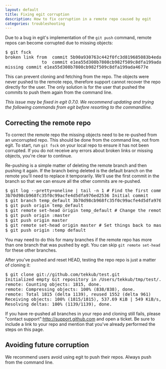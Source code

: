 ```yaml
---
layout: default
title: Fixing egit corruption
description: How to fix corruption in a remote repo caused by egit
categories: troubleshooting
---
```


Due to a bug in egit's implementation of the `git push` command, remote repos can become corrupted due to missing objects:

<pre class="terminal">$ git fsck
broken link from  commit 5b90a930763c442f0fc3d819685083b4eda69f8e
              to  commit e1ea55d308b7808cb982f509c8dfa199ada4677e
missing commit e1ea55d308b7808cb982f509c8dfa199ada4677e</pre>

This can prevent cloning and fetching from the repo.  The objects were never pushed to the remote repo, therefore support cannot recover the repo directly for the user.  The only solution is for the user that pushed the commits to push them again from the command line.

_This issue may be fixed in egit 0.7.0.  We recommend updating and trying the following commands from egit before resorting to the commandline._

Correcting the remote repo
--------------------------

To correct the remote repo the missing objects need to be re-pushed from an uncorrupted repo.  This should be done from the command line, not from egit.  To start, run `git fsck` on your local repo to ensure it has not been corrupted.  If you do not receive any errors about broken links or missing objects, you're clear to continue.

Re-pushing is a simple matter of deleting the remote branch and then pushing it again.  If the branch being deleted is the default branch on the remote you'll need to replace it temporarily.  We'll use the first commit in the branch so that we can ensure all the other commits are re-pushed.

<pre class="terminal">$ git log --pretty=oneline | tail -n 1 <span class="comment"># Find the first commit</span>
3b70d98cb968fc35f0c99acfe4d5dfa976ed2536 Initial commit
$ git branch temp_default 3b70d98cb968fc35f0c99acfe4d5dfa976ed2536
$ git push origin temp_default
$ git remote set-head origin temp_default <span class="comment"># Change the remote default branch</span>
$ git push origin :master
$ git push origin master
$ git remote set-head origin master <span class="comment"># Set things back to master</span>
$ git push origin :temp_default</pre>

You may need to do this for many branches if the remote repo has more than one branch that was pushed by egit.  You can skip `git remote set-head` for these other branches.

After you've pushed and reset HEAD, testing the repo repo is just a matter of cloning it:

<pre class="terminal">$ git clone git://github.com/tekkub/test.git
Initialized empty Git repository in /Users/tekkub/tmp/test/.git/
remote: Counting objects: 1815, done.
remote: Compressing objects: 100% (838/838), done.
remote: Total 1815 (delta 1139), reused 1552 (delta 961)
Receiving objects: 100% (1815/1815), 537.69 KiB | 549 KiB/s, done.
Resolving deltas: 100% (1139/1139), done.</pre>

If you have re-pushed all branches in your repo and cloning still fails, please "contact support":http://support.github.com and open a ticket.  Be sure to include a link to your repo and mention that you've already performed the steps on this page.

Avoiding future corruption
--------------------------

We recommend users avoid using egit to push their repos.  Always push from the command line.